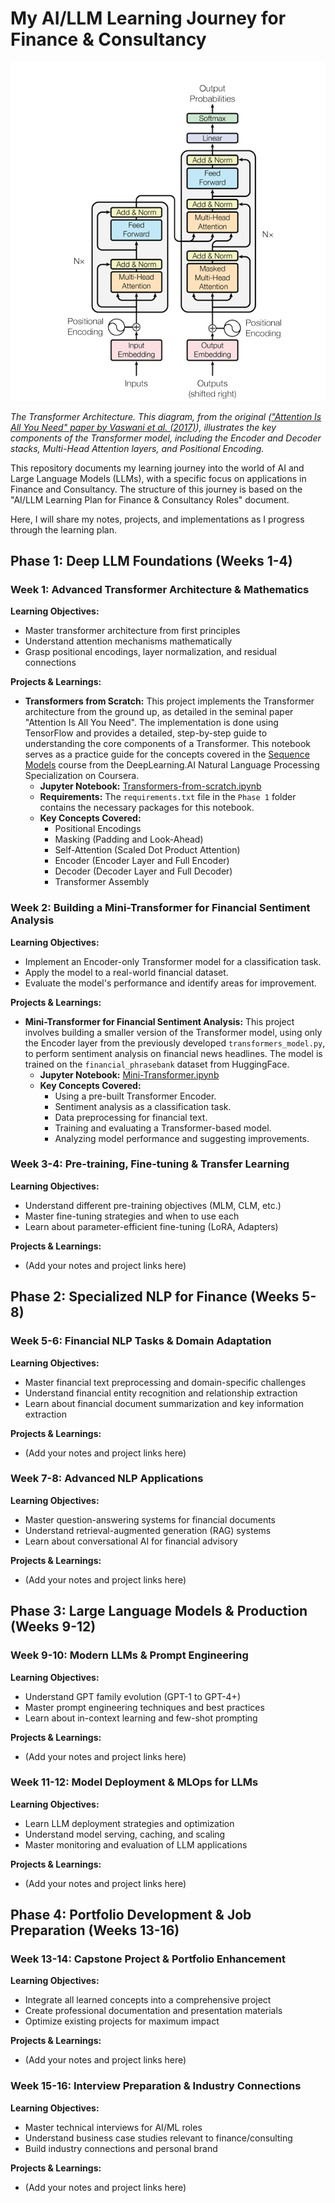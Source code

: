 # My AI/LLM Learning Journey for Finance & Consultancy

![The Transformer Architecture](/The%20Transformer-%20model%20architecture..png)

*The Transformer Architecture. This diagram, from the original (["Attention Is All You Need" paper by Vaswani et al. (2017)](https://arxiv.org/abs/1706.03762)), illustrates the key components of the Transformer model, including the Encoder and Decoder stacks, Multi-Head Attention layers, and Positional Encoding.*

This repository documents my learning journey into the world of AI and Large Language Models (LLMs), with a specific focus on applications in Finance and Consultancy. The structure of this journey is based on the "AI/LLM Learning Plan for Finance & Consultancy Roles" document.

Here, I will share my notes, projects, and implementations as I progress through the learning plan.

## Phase 1: Deep LLM Foundations (Weeks 1-4)

### Week 1: Advanced Transformer Architecture & Mathematics

**Learning Objectives:**
*   Master transformer architecture from first principles
*   Understand attention mechanisms mathematically
*   Grasp positional encodings, layer normalization, and residual connections

**Projects & Learnings:**

*   **Transformers from Scratch:** This project implements the Transformer architecture from the ground up, as detailed in the seminal paper "Attention Is All You Need". The implementation is done using TensorFlow and provides a detailed, step-by-step guide to understanding the core components of a Transformer. This notebook serves as a practice guide for the concepts covered in the [Sequence Models](https://www.coursera.org/learn/nlp-sequence-models/home/module/4) course from the DeepLearning.AI Natural Language Processing Specialization on Coursera.
    *   **Jupyter Notebook:** [Transformers-from-scratch.ipynb](/Phase_1/Transformers-from-scratch.ipynb:  )
    *   **Requirements:** The `requirements.txt` file in the `Phase 1` folder contains the necessary packages for this notebook.
    *   **Key Concepts Covered:**
        *   Positional Encodings
        *   Masking (Padding and Look-Ahead)
        *   Self-Attention (Scaled Dot Product Attention)
        *   Encoder (Encoder Layer and Full Encoder)
        *   Decoder (Decoder Layer and Full Decoder)
        *   Transformer Assembly

### Week 2: Building a Mini-Transformer for Financial Sentiment Analysis

**Learning Objectives:**
*   Implement an Encoder-only Transformer model for a classification task.
*   Apply the model to a real-world financial dataset.
*   Evaluate the model's performance and identify areas for improvement.

**Projects & Learnings:**

*   **Mini-Transformer for Financial Sentiment Analysis:** This project involves building a smaller version of the Transformer model, using only the Encoder layer from the previously developed `transformers_model.py`, to perform sentiment analysis on financial news headlines. The model is trained on the `financial_phrasebank` dataset from HuggingFace.
    *   **Jupyter Notebook:** [Mini-Transformer.ipynb](/Phase_1/Mini-Transformer.ipynb)
    *   **Key Concepts Covered:**
        *   Using a pre-built Transformer Encoder.
        *   Sentiment analysis as a classification task.
        *   Data preprocessing for financial text.
        *   Training and evaluating a Transformer-based model.
        *   Analyzing model performance and suggesting improvements.

### Week 3-4: Pre-training, Fine-tuning & Transfer Learning

**Learning Objectives:**
*   Understand different pre-training objectives (MLM, CLM, etc.)
*   Master fine-tuning strategies and when to use each
*   Learn about parameter-efficient fine-tuning (LoRA, Adapters)

**Projects & Learnings:**
*   (Add your notes and project links here)

## Phase 2: Specialized NLP for Finance (Weeks 5-8)

### Week 5-6: Financial NLP Tasks & Domain Adaptation

**Learning Objectives:**
*   Master financial text preprocessing and domain-specific challenges
*   Understand financial entity recognition and relationship extraction
*   Learn about financial document summarization and key information extraction

**Projects & Learnings:**
*   (Add your notes and project links here)

### Week 7-8: Advanced NLP Applications

**Learning Objectives:**
*   Master question-answering systems for financial documents
*   Understand retrieval-augmented generation (RAG) systems
*   Learn about conversational AI for financial advisory

**Projects & Learnings:**
*   (Add your notes and project links here)

## Phase 3: Large Language Models & Production (Weeks 9-12)

### Week 9-10: Modern LLMs & Prompt Engineering

**Learning Objectives:**
*   Understand GPT family evolution (GPT-1 to GPT-4+)
*   Master prompt engineering techniques and best practices
*   Learn about in-context learning and few-shot prompting

**Projects & Learnings:**
*   (Add your notes and project links here)

### Week 11-12: Model Deployment & MLOps for LLMs

**Learning Objectives:**
*   Learn LLM deployment strategies and optimization
*   Understand model serving, caching, and scaling
*   Master monitoring and evaluation of LLM applications

**Projects & Learnings:**
*   (Add your notes and project links here)

## Phase 4: Portfolio Development & Job Preparation (Weeks 13-16)

### Week 13-14: Capstone Project & Portfolio Enhancement

**Learning Objectives:**
*   Integrate all learned concepts into a comprehensive project
*   Create professional documentation and presentation materials
*   Optimize existing projects for maximum impact

**Projects & Learnings:**
*   (Add your notes and project links here)

### Week 15-16: Interview Preparation & Industry Connections

**Learning Objectives:**
*   Master technical interviews for AI/ML roles
*   Understand business case studies relevant to finance/consulting
*   Build industry connections and personal brand

**Projects & Learnings:**
*   (Add your notes and project links here)